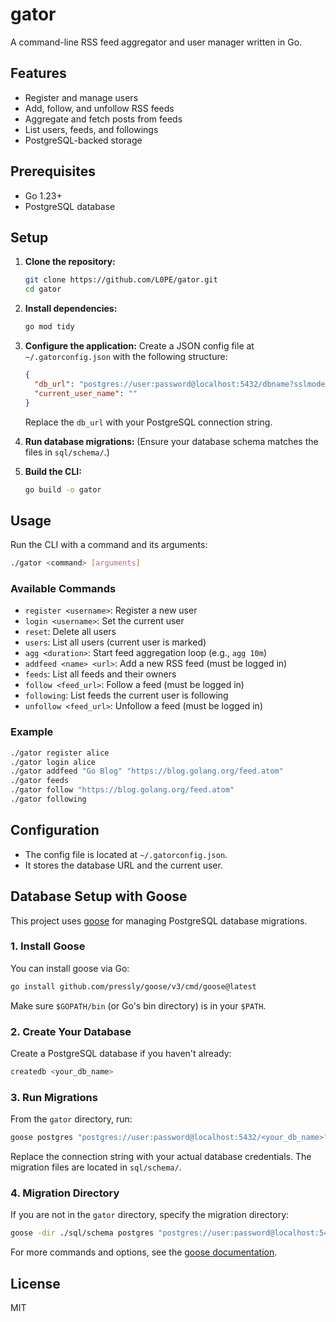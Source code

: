 # gator

A command-line RSS feed aggregator and user manager written in Go.

## Features
- Register and manage users
- Add, follow, and unfollow RSS feeds
- Aggregate and fetch posts from feeds
- List users, feeds, and followings
- PostgreSQL-backed storage

## Prerequisites
- Go 1.23+
- PostgreSQL database

## Setup
1. **Clone the repository:**
   ```sh
   git clone https://github.com/L0PE/gator.git
   cd gator
   ```
2. **Install dependencies:**
   ```sh
   go mod tidy
   ```
3. **Configure the application:**
   Create a JSON config file at `~/.gatorconfig.json` with the following structure:
   ```json
   {
     "db_url": "postgres://user:password@localhost:5432/dbname?sslmode=disable",
     "current_user_name": ""
   }
   ```
   Replace the `db_url` with your PostgreSQL connection string.

4. **Run database migrations:**
   (Ensure your database schema matches the files in `sql/schema/`.)

5. **Build the CLI:**
   ```sh
   go build -o gator
   ```

## Usage
Run the CLI with a command and its arguments:
```sh
./gator <command> [arguments]
```

### Available Commands
- `register <username>`: Register a new user
- `login <username>`: Set the current user
- `reset`: Delete all users
- `users`: List all users (current user is marked)
- `agg <duration>`: Start feed aggregation loop (e.g., `agg 10m`)
- `addfeed <name> <url>`: Add a new RSS feed (must be logged in)
- `feeds`: List all feeds and their owners
- `follow <feed_url>`: Follow a feed (must be logged in)
- `following`: List feeds the current user is following
- `unfollow <feed_url>`: Unfollow a feed (must be logged in)

### Example
```sh
./gator register alice
./gator login alice
./gator addfeed "Go Blog" "https://blog.golang.org/feed.atom"
./gator feeds
./gator follow "https://blog.golang.org/feed.atom"
./gator following
```

## Configuration
- The config file is located at `~/.gatorconfig.json`.
- It stores the database URL and the current user.

## Database Setup with Goose

This project uses [goose](https://github.com/pressly/goose) for managing PostgreSQL database migrations.

### 1. Install Goose
You can install goose via Go:
```sh
go install github.com/pressly/goose/v3/cmd/goose@latest
```
Make sure `$GOPATH/bin` (or Go's bin directory) is in your `$PATH`.

### 2. Create Your Database
Create a PostgreSQL database if you haven't already:
```sh
createdb <your_db_name>
```

### 3. Run Migrations
From the `gator` directory, run:
```sh
goose postgres "postgres://user:password@localhost:5432/<your_db_name>?sslmode=disable" up
```
Replace the connection string with your actual database credentials. The migration files are located in `sql/schema/`.

### 4. Migration Directory
If you are not in the `gator` directory, specify the migration directory:
```sh
goose -dir ./sql/schema postgres "postgres://user:password@localhost:5432/<your_db_name>?sslmode=disable" up
```

For more commands and options, see the [goose documentation](https://github.com/pressly/goose). 

## License
MIT